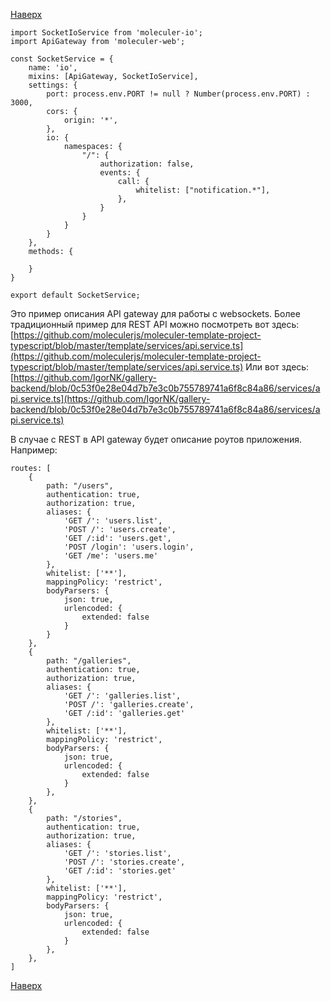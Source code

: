 [Наверх](Moleculer-js)

```
import SocketIoService from 'moleculer-io';
import ApiGateway from 'moleculer-web';  

const SocketService = {
	name: 'io',
	mixins: [ApiGateway, SocketIoService],
	settings: {
		port: process.env.PORT != null ? Number(process.env.PORT) : 3000,
		cors: {
			origin: '*',
		},
		io: {
			namespaces: {
				"/": {
					authorization: false,
					events: {
						call: {
							whitelist: ["notification.*"],
						},
					}
				}
			}
		}
	},
	methods: {
	
	}
}

export default SocketService;
```

Это пример описания API gateway для работы с websockets.
Более традиционный пример для REST API можно посмотреть вот здесь:
[https://github.com/moleculerjs/moleculer-template-project-typescript/blob/master/template/services/api.service.ts](https://github.com/moleculerjs/moleculer-template-project-typescript/blob/master/template/services/api.service.ts)
Или вот здесь:
[https://github.com/IgorNK/gallery-backend/blob/0c53f0e28e04d7b7e3c0b755789741a6f8c84a86/services/api.service.ts](https://github.com/IgorNK/gallery-backend/blob/0c53f0e28e04d7b7e3c0b755789741a6f8c84a86/services/api.service.ts)

В случае с REST в API gateway будет описание роутов приложения. Например:
```
routes: [
	{
      	path: "/users",
		authentication: true,
		authorization: true,
		aliases: {
			'GET /': 'users.list',
			'POST /': 'users.create',
			'GET /:id': 'users.get',
			'POST /login': 'users.login',
			'GET /me': 'users.me'
		},
		whitelist: ['**'],
		mappingPolicy: 'restrict',
		bodyParsers: {
			json: true,
			urlencoded: {
				extended: false
			}
		}
	},
	{
	    path: "/galleries",
		authentication: true,
		authorization: true,
		aliases: {
			'GET /': 'galleries.list',
			'POST /': 'galleries.create',
			'GET /:id': 'galleries.get'
		},
		whitelist: ['**'],
		mappingPolicy: 'restrict',
		bodyParsers: {
			json: true,
			urlencoded: {
				extended: false
			}
		},
    },
	{
		path: "/stories",
		authentication: true,
		authorization: true,
		aliases: {
			'GET /': 'stories.list',
			'POST /': 'stories.create',
			'GET /:id': 'stories.get'
		},
		whitelist: ['**'],
		mappingPolicy: 'restrict',
		bodyParsers: {
			json: true,
			urlencoded: {
				extended: false
			}
		},
	},
]
```

[Наверх](Moleculer-js)